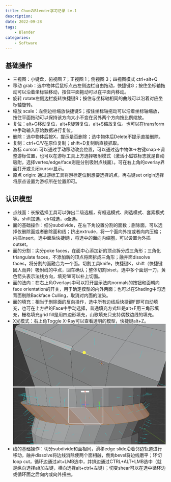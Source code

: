 ```yaml
---
title: ChunのBlender学习记录 Lv.1
description:
date: 2022-09-28
tags:
    - Blender
categories:
    - Software
---
```


## 基础操作
- 三视图：小键盘，俯视图 7；正视图 1；侧视图 3；四视图模式 ctrl+alt+Q
- 移动 grab：选中物体后鼠标点击左侧边栏自由拖动，快捷键G；按住坐标轴拖动可以沿着坐标轴移动，按住平面拖动可以在平面内移动。
- 旋转 rotate左侧边栏旋转快捷键R；按住与坐标轴相同的曲线可以沿着对应坐标轴旋转。
- 缩放 scale：左侧边栏缩放快捷键S；按住坐标轴拖动可以沿着坐标轴缩放，按住平面拖动可以保持该方向大小不变在另外两个方向按比例缩放。
- 复位：alt+G移动复位，alt+R旋转复位，alt+S缩放复位。也可以在transform中手动输入原始数据进行复位。
- 删除：选中物体后按X，提示是否删除；选中物体后Delete不提示直接删除。
- 复制：ctrl+C/V在原位复制；shift+D复制后直接抓取。
- 游标 cursor: 可以通过手动移动改变位置，可以通过选中物体->右键snap->调整游标位置，也可以在游标工具上方选择吸附模式（激活小磁铁标志就是自动吸附，选择vertex/edge/face则是分别吸附点线面）。可在右上角的overlay界面打开或关闭cursor显示。
- 原点 origin: 通过游标工具将游标定位到想要选择的点，再右键set origin选择将原点设置为游标所在位置即可。

## 认识模型
- 点线面：长按选择工具可以弹出二级选框，有框选模式、刷选模式、套索模式等。shift加选，ctrl减选，a全选。
- 面的基础操作：细分subdivide，在左下角设置分割的面数；删除面，可以选择仅删除面或者删除面和线；挤出extrude，将一个面向外拉或者向内压缩；内插insert，选中面后快捷键i，将选中的面向内缩圈，可以设置为外插outset。
- 面的分割：尖分poke faces，在面中心添加新的顶点拆分成三角形；三角化triangulate faces，不添加新的顶点将面拆成三角形；融并面dissolve faces，将分割的面融合为一个面。切割工具knife，快捷键K，shift（快捷键因人而异）吸附线的中点，回车确认；整体切割biset，选中多个面划一刀，黄色箭头表示法线方向，填充fill可以补上切面。
- 面的法向：在右上角Overlays中可以打开显示法向normals的按钮和面朝向face orientation的开关，用于确定模型的内外两面；也可以在Shading中勾选背面剔除Backface Culling，取消对内面的渲染。
- 面的填充：相当于删除面的反向操作，选中所有边线后快捷键F即可自动填充，也可在上方栏的Face中手动选择，普通填充方式fill是alt+F用三角形填充，栅格填充grid fill是用四边形填充，山歌填充只支持偶数边线的填充。
- X光模式：右上角Toggle X-Ray可以查看透明的模型，快捷键alt+Z。
![边线倒角示例](bevel.png)![循环面切变示例](shear.png)
- 线的基础操作：切分subdivide和面相同，滑移edge slide沿着邻边轨道进行移动，融并dissolve将边线消除使两个面相融，倒角bevel将边线磨平；环切loop cut，循环边通过alt+LMB选中，并排边通过CTRL+ALT+LMB选中（就是纵向选择alt加左键，横向选择alt+ctrl+左键）；切变shear可以在选中循环边或循环面之后向内或向外扭曲。